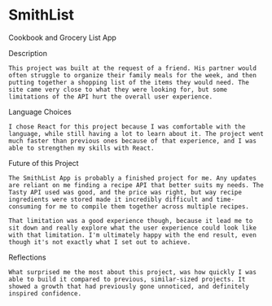 # SmithList
Cookbook and Grocery List App

Description

    This project was built at the request of a friend. His partner would often struggle to organize their family meals for the week, and then putting together a shopping list of the items they would need. The site came very close to what they were looking for, but some limitations of the API hurt the overall user experience.

Language Choices

    I chose React for this project because I was comfortable with the language, while still having a lot to learn about it. The project went much faster than previous ones because of that experience, and I was able to strengthen my skills with React.

Future of this Project

    The SmithList App is probably a finished project for me. Any updates are reliant on me finding a recipe API that better suits my needs. The Tasty API used was good, and the price was right, but way recipe ingredients were stored made it incredibly difficult and time-consuming for me to compile them together across multiple recipes.

    That limitation was a good experience though, because it lead me to sit down and really explore what the user experience could look like with that limitation. I'm ultimately happy with the end result, even though it's not exactly what I set out to achieve.

Reflections

    What surprised me the most about this project, was how quickly I was able to build it compared to previous, similar-sized projects. It showed a growth that had previously gone unnoticed, and definitely inspired confidence.


